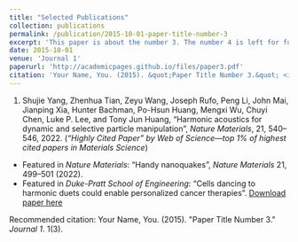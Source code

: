 ```yaml
---
title: "Selected Publications"
collection: publications
permalink: /publication/2015-10-01-paper-title-number-3
excerpt: 'This paper is about the number 3. The number 4 is left for future work.'
date: 2015-10-01
venue: 'Journal 1'
paperurl: 'http://academicpages.github.io/files/paper3.pdf'
citation: 'Your Name, You. (2015). &quot;Paper Title Number 3.&quot; <i>Journal 1</i>. 1(3).'
---
```

1. Shujie Yang, Zhenhua Tian, Zeyu Wang, Joseph Rufo, Peng Li, John Mai, Jianping Xia, Hunter Bachman, Po-Hsun Huang, Mengxi Wu, Chuyi Chen, Luke P. Lee, and  Tony Jun Huang, “Harmonic acoustics for dynamic and selective particle manipulation”, _Nature Materials_, 21, 540–546, 2022. (_“Highly Cited Paper” by Web of Science—top 1% of highest cited papers in Materials Science_)
* Featured in _Nature Materials_: “Handy nanoquakes”, _Nature Materials_ 21, 499–501 (2022).
* Featured in _Duke-Pratt School of Engineering_: “Cells dancing to harmonic duets could enable personalized cancer therapies”.
[Download paper here](http://academicpages.github.io/files/paper3.pdf)

Recommended citation: Your Name, You. (2015). "Paper Title Number 3." <i>Journal 1</i>. 1(3).





